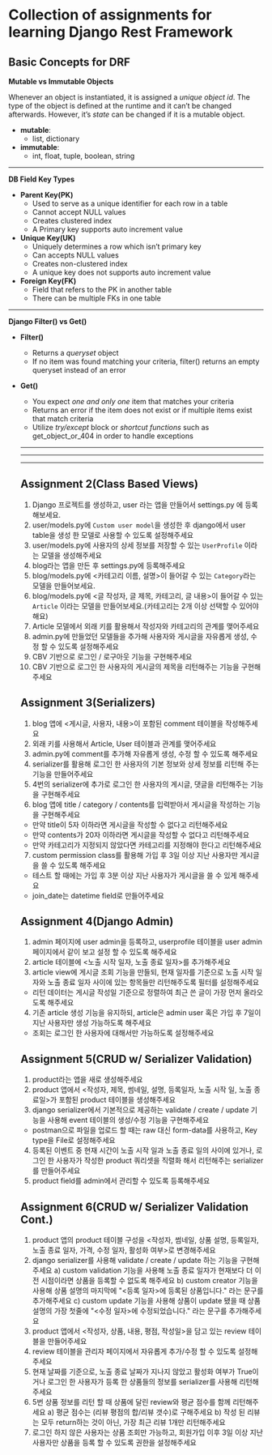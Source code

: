 # Collection of assignments for learning Django Rest Framework

## Basic Concepts for DRF

**Mutable vs Immutable Objects**

Whenever an object is instantiated, it is assigned a _unique object id_. The type of the object is defined at the runtime and it can’t be changed afterwards. However, it’s _state_ can be changed if it is a mutable object.

-   **mutable**:
    -   list, dictionary
-   **immutable**: 
    -   int, float, tuple, boolean, string

---

**DB Field Key Types**

-   **Parent Key(PK)**
    -   Used to serve as a unique identifier for each row in a table
    -   Cannot accept NULL values
    -   Creates clustered index
    -   A Primary key supports auto increment value
-   **Unique Key(UK)**
    -   Uniquely determines a row which isn’t primary key
    -   Can accepts NULL values
    -   Creates non-clustered index
    -   A unique key does not supports auto increment value
-   **Foreign Key(FK)**
    -   Field that refers to the PK in another table
    -   There can be multiple FKs in one table

---

**Django Filter() vs Get()**

-   **Filter()**
    -   Returns a _queryset_ object
    -   If no item was found matching your criteria, filter() returns an empty queryset instead of an error
-   **Get()**
    -   You expect _one and only one_ item that matches your criteria
    -   Returns an error if the item does not exist or if multiple items exist that match criteria
    -   Utilize _try/except_ block or _shortcut functions_ such as get\_object\_or\_404 in order to handle exceptions


    ------
    ------
    ------

    ## Assignment 2(Class Based Views)

    1. Django 프로젝트를 생성하고, user 라는 앱을 만들어서 settings.py 에 등록해보세요.
    2. user/models.py에 `Custom user model`을 생성한 후 django에서 user table을 생성 한 모델로 사용할 수 있도록 설정해주세요
    3. user/models.py에 사용자의 상세 정보를 저장할 수 있는 `UserProfile` 이라는 모델을 생성해주세요
    4. blog라는 앱을 만든 후 settings.py에 등록해주세요
    5. blog/models.py에 <카테고리 이름, 설명>이 들어갈 수 있는 `Category`라는 모델을 만들어보세요.
    6. blog/models.py에 <글 작성자, 글 제목, 카테고리, 글 내용>이 들어갈 수 있는 `Article` 이라는 모델을 만들어보세요.(카테고리는 2개 이상 선택할 수 있어야 해요)
    7. Article 모델에서 외래 키를 활용해서 작성자와 카테고리의 관계를 맺어주세요
    8. admin.py에 만들었던 모델들을 추가해 사용자와 게시글을 자유롭게 생성, 수정 할 수 있도록 설정해주세요
    9. CBV 기반으로 로그인 / 로구아웃 기능을 구현해주세요
    10. CBV 기반으로 로그인 한 사용자의 게시글의 제목을 리턴해주는 기능을 구현해주세요

    ## Assignment 3(Serializers)
    1. blog 앱에 <게시글, 사용자, 내용>이 포함된 comment 테이블을 작성해주세요
    2. 외래 키를 사용해서 Article, User 테이블과 관계를 맺어주세요
    3. admin.py에 comment를 추가해 자유롭게 생성, 수정 할 수 있도록 해주세요
    4. serializer를 활용해 로그인 한 사용자의 기본 정보와 상세 정보를 리턴해 주는 기능을 만들어주세요
    5. 4번의 serializer에 추가로 로그인 한 사용자의 게시글, 댓글을 리턴해주는 기능을 구현해주세요
    6. blog 앱에 title / category / contents를 입력받아서 게시글을 작성하는 기능을 구현해주세요
    - 만약 title이 5자 이하라면 게시글을 작성할 수 없다고 리턴해주세요
    - 만약 contents가 20자 이하라면 게시글을 작성할 수 없다고 리턴해주세요
    - 만약 카테고리가 지정되지 않았다면 카테고리를 지정해야 한다고 리턴해주세요
    7. custom permission class를 활용해 가입 후 3일 이상 지난 사용자만 게시글을 쓸 수 있도록 해주세요
    - 테스트 할 때에는 가입 후 3분 이상 지난 사용자가 게시글을 쓸 수 있게 해주세요
    - join_date는 datetime field로 만들어주세요


    ## Assignment 4(Django Admin)
    1. admin 페이지에 user admin을 등록하고, userprofile 테이블을 user admin 페이지에서 같이 보고 설정 할 수 있도록 해주세요
    2. article 테이블에 <노출 시작 일자, 노출 종료 일자>를 추가해주세요
    3. article view에 게시글 조회 기능을 만들되, 현재 일자를 기준으로 노출 시작 일자와 노출 종료 일자 사이에 있는 항목들만 리턴해주도록 필터를 설정해주세요
    - 리턴 데이터는 게시글 작성일 기준으로 정렬하여 최근 쓴 글이 가장 먼저 올라오도록 해주세요
    4. 기존 article 생성 기능을 유지하되, article은 admin user 혹은 가입 후 7일이 지난 사용자만 생성 가능하도록 해주세요
    - 조회는 로그인 한 사용자에 대해서만 가능하도록 설정해주세요

    ## Assignment 5(CRUD w/ Serializer Validation)
    1. product라는 앱을 새로 생성해주세요
    2. product 앱에서 <작성자, 제목, 썸네일, 설명, 등록일자, 노출 시작 일, 노출 종료일>가 포함된 product 테이블을 생성해주세요
    3. django serializer에서 기본적으로 제공하는 validate / create / update 기능을 사용해 event 테이블의 생성/수정 기능을 구현해주세요
    * postman으로 파일을 업로드 할 때는 raw 대신 form-data를 사용하고, Key type을 File로 설정해주세요
    4. 등록된 이벤트 중 현재 시간이 노출 시작 일과 노출 종료 일의 사이에 있거나, 로그인 한 사용자가 작성한 product 쿼리셋을 직렬화 해서 리턴해주는 serializer를 만들어주세요
    5. product field를 admin에서 관리할 수 있도록 등록해주세요
    
    ## Assignment 6(CRUD w/ Serializer Validation Cont.)
    1. product 앱의 product 테이블 구성을 <작성자, 썸네일, 상품 설명, 등록일자, 노출 종료 일자, 가격, 수정 일자, 활성화 여부>로 변경해주세요
    2. django serializer를 사용해 validate / create / update 하는 기능을 구현해주세요
        a) custom validation 기능을 사용해 노출 종료 일자가 현재보다 더 이전 시점이라면 상품을 등록할 수 없도록 해주세요
        b) custom creator 기능을 사용해 상품 설명의 마지막에 "<등록 일자>에 등록된 상품입니다." 라는 문구를 추가해주세요
        c) custom update 기능을 사용해 상품이 update 됐을 때 상품 설명의 가장 첫줄에 "<수정 일자>에 수정되었습니다." 라는 문구를 추가해주세요
    3. product 앱에서 <작성자, 상품, 내용, 평점, 작성일>을 담고 있는 review 테이블을 만들어주세요
    4. review 테이블을 관리자 페이지에서 자유롭게 추가/수정 할 수 있도록 설정해주세요
    5. 현재 날짜를 기준으로, 노출 종료 날짜가 지나지 않았고 활성화 여부가 True이거나 로그인 한 사용자가 등록 한 상품들의 정보를 serializer를 사용해 리턴해주세요
    6. 5번 상품 정보를 리턴 할 때 상품에 달린 review와 평균 점수를 함께 리턴해주세요
        a) 평균 점수는 (리뷰 평점의 합/리뷰 갯수)로 구해주세요
        b) 작성 된 리뷰는 모두 return하는 것이 아닌, 가장 최근 리뷰 1개만 리턴해주세요
    7. 로그인 하지 않은 사용자는 상품 조회만 가능하고, 회원가입 이후 3일 이상 지난 사용자만 상품을 등록 할 수 있도록 권한을 설정해주세요